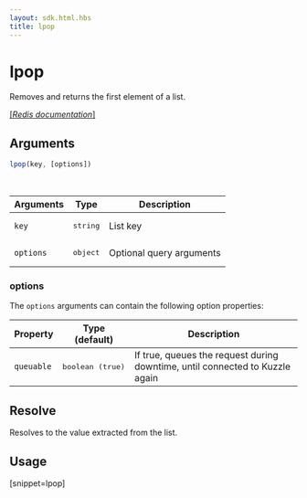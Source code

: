 ```yaml
---
layout: sdk.html.hbs
title: lpop
---
```


# lpop

Removes and returns the first element of a list.

[[_Redis documentation_]](https://redis.io/commands/lpop)

## Arguments

```js
lpop(key, [options])
```

<br/>

| Arguments    | Type    | Description |
|--------------|---------|-------------|
| `key` | <pre>string</pre> | List key |
| ``options`` | <pre>object</pre> | Optional query arguments |

### options

The `options` arguments can contain the following option properties:

| Property   | Type (default)   | Description                       |
| ---------- | ------- | --------------------------------- |
| `queuable` | <pre>boolean (true)</pre> | If true, queues the request during downtime, until connected to Kuzzle again |

## Resolve

Resolves to the value extracted from the list.

## Usage

[snippet=lpop]
